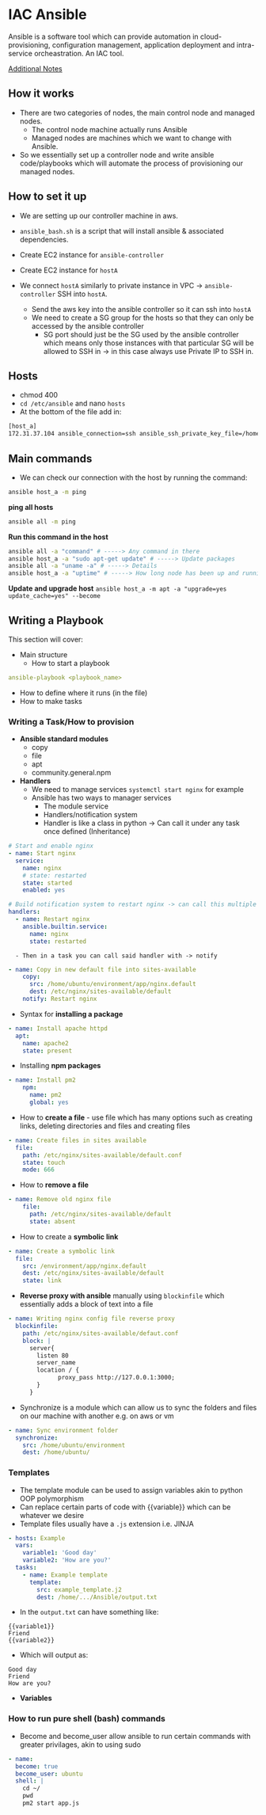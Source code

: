 # IAC Ansible
Ansible is a software tool which can provide automation in cloud-provisioning, configuration management, application deployment and intra-service orcheastration. An IAC tool.

[Additional Notes](https://github.com/MattSokol79/Ops_Notes/tree/main/Week_8_VPC_Continued/Day3_Ansible)

## How it works
- There are two categories of nodes, the main control node and managed nodes.
  - The control node machine actually runs Ansible
  - Managed nodes are machines which we want to change with Ansible. 
- So we essentially set up a controller node and write ansible code/playbooks which will automate the process of provisioning our managed nodes.

## How to set it up
- We are setting up our controller machine in aws. 
- `ansible_bash.sh` is a script that will install ansible & associated dependencies. 
- Create EC2 instance for `ansible-controller`
- Create EC2 instance for `hostA`
  
- We connect `hostA` similarly to private instance in VPC -> `ansible-controller` SSH into `hostA`.
  - Send the aws key into the ansible controller so it can ssh into `hostA`
  - We need to create a SG group for the hosts so that they can only be accessed by the ansible controller
    - SG port should just be the SG used by the ansible controller which means only those instances with that particular SG will be allowed to SSH in -> in this case always use Private IP to SSH in.

## Hosts
- chmod 400 <AWS key to allow it read permissions to be used>
- `cd /etc/ansible` and nano `hosts`
- At the bottom of the file add in:

```bash
[host_a]
172.31.37.104 ansible_connection=ssh ansible_ssh_private_key_file=/home/ubuntu/.ssh/eng74mattawskey.pem
```

## Main commands
- We can check our connection with the host by running the command:
```bash
ansible host_a -m ping
``` 

**ping all hosts**
```bash
ansible all -m ping
```

**Run this command in the host**
```bash
ansible all -a "command" # -----> Any command in there
ansible host_a -a "sudo apt-get update" # -----> Update packages
ansible all -a "uname -a" # -----> Details
ansible host_a -a "uptime" # -----> How long node has been up and running
```

**Update and upgrade host**
`ansible host_a -m apt -a "upgrade=yes update_cache=yes" --become`

## Writing a Playbook
This section will cover:
- Main structure
  - How to start a playbook
```yaml
ansible-playbook <playbook_name>
```
  - How to define where it runs (in the file)
  - How to make tasks

### Writing a Task/How to provision
- **Ansible standard modules**
  - copy
  - file
  - apt
  - community.general.npm
- **Handlers**
  -  We need to manage services `systemctl start nginx` for example
  -  Ansible has two ways to manager services
     -  The module service
     -  Handlers/notification system
     -  Handler is like a class in python -> Can call it under any task once defined (Inheritance)
```yaml
# Start and enable nginx
- name: Start nginx
  service: 
    name: nginx
    # state: restarted
    state: started
    enabled: yes

# Build notification system to restart nginx -> can call this multiple times with notify in other tasks
handlers:
  - name: Restart nginx
    ansible.builtin.service:
      name: nginx
      state: restarted
```
      - Then in a task you can call said handler with -> notify
```yaml
- name: Copy in new default file into sites-available
    copy: 
      src: /home/ubuntu/environment/app/nginx.default 
      dest: /etc/nginx/sites-available/default
    notify: Restart nginx
```
-  Syntax for **installing a package**
```yaml
- name: Install apache httpd
  apt:
    name: apache2
    state: present
```
  - Installing **npm packages**
```yaml
- name: Install pm2
    npm:
      name: pm2
      global: yes
```
  -  How to **create a file** - use file which has many options such as creating links, deleting directories and files and creating files
```yaml
- name: Create files in sites available
  file:
    path: /etc/nginx/sites-available/default.conf
    state: touch
    mode: 666
```
  -  How to **remove a file**
```yaml
- name: Remove old nginx file
    file:
      path: /etc/nginx/sites-available/default
      state: absent
```
  - How to create a **symbolic link**
```yaml
- name: Create a symbolic link 
  file:
    src: /environment/app/nginx.default
    dest: /etc/nginx/sites-available/default
    state: link
```

  - **Reverse proxy with ansible** manually using `blockinfile` which essentially adds a block of text into a file
```yaml
- name: Writing nginx config file reverse proxy
  blockinfile:
    path: /etc/nginx/sites-available/defaut.conf
    block: |
      server{
        listen 80
        server_name
        location / {
              proxy_pass http://127.0.0.1:3000;
        }
      }
```
  - Synchronize is a module which can allow us to sync the folders and files on our machine with another e.g. on aws or vm
```yaml
- name: Sync environment folder
  synchronize:
    src: /home/ubuntu/environment
    dest: /home/ubuntu/
```
### Templates
- The template module can be used to assign variables akin to python OOP polymorphism
- Can replace certain parts of code with {{variable}} which can be whatever we desire
- Template files usually have a `.js` extension i.e. JINJA
```yaml
- hosts: Example
  vars: 
    variable1: 'Good day'
    variable2: 'How are you?'
  tasks:
    - name: Example template
      template:
        src: example_template.j2
        dest: /home/.../Ansible/output.txt
```
- In the `output.txt` can have something like:
```
{{variable1}}
Friend
{{variable2}}
```
- Which will output as:
```
Good day
Friend
How are you?
```

- **Variables**

### How to run pure shell (bash) commands
- Become and become_user allow ansible to run certain commands with greater privilages, akin to using sudo
```yaml
- name:
  become: true
  become_user: ubuntu
  shell: |
    cd ~/
    pwd
    pm2 start app.js
```